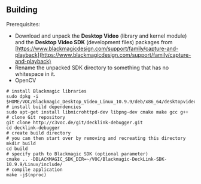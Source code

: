 ## Building
Prerequisites:
- Download and unpack the **Desktop Video** (library and kernel module) and the **Desktop Video SDK** (development files) packages from [https://www.blackmagicdesign.com/support/family/capture-and-playback](https://www.blackmagicdesign.com/support/family/capture-and-playback)
- Rename the unpacked SDK directory to something that has no whitespace in it.
- OpenCV

```
# install Blackmagic libraries
sudo dpkg -i $HOME/VOC/Blackmagic_Desktop_Video_Linux_10.9.9/deb/x86_64/desktopvideo_10.9.9a4_amd64.deb
# install build dependencies
sudo apt-get install libmicrohttpd-dev libpng-dev cmake make gcc g++
# clone Git repository
git clone http://c3voc.de/git/decklink-debugger.git
cd decklink-debugger
# create build directory
# you can then start over by removing and recreating this directory
mkdir build
cd build
# specify path to Blackmagic SDK (optional parameter)
cmake .. -DBLACKMAGIC_SDK_DIR=~/VOC/Blackmagic-DeckLink-SDK-10.9.9/Linux/include/
# compile application
make -j$(nproc)
```
